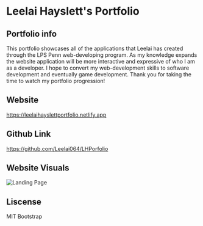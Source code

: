 # Leelai Hayslett's Portfolio

## Portfolio info

This portfolio showcases all of the applications that Leelai has created through the LPS Penn web-developing program. As my knowledge expands the website application will be more interactive and expressive of who I am as a developer. I hope to convert my web-development skills to software development and eventually game development. Thank you for taking the time to watch my portfolio progression!


## Website

https://leelaihayslettportfolio.netlify.app

## Github Link

https://github.com/Leelai064/LHPorfolio

## Website Visuals
![Landing Page](./images/websitevisual.png)

## Liscense 

MIT
Bootstrap